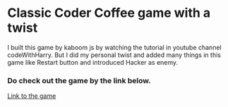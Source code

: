 <h1>Classic Coder Coffee game with a twist</h1>
<p>I built this game by kaboom js by watching the tutorial in youtube channel codeWithHarry.
But I did my personal twist and added many things in this game like Restart button and introduced Hacker as enemy.</p>
<h3>Do check out the game by the link below.</h3>
<a href="https://Coder-Life-with-bugs-and-hackers.surya8991.repl.co">Link to the game</a>
